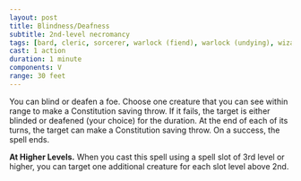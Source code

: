 ```yaml
---
layout: post
title: Blindness/Deafness
subtitle: 2nd-level necromancy
tags: [bard, cleric, sorcerer, warlock (fiend), warlock (undying), wizard, level2, necromancy]
cast: 1 action
duration: 1 minute
components: V
range: 30 feet
---
```

You can blind or deafen a foe. Choose one creature that you can see within range to make a Constitution saving throw. If it fails, the target is either blinded or deafened (your choice) for the duration. At the end of each of its turns, the target can make a Constitution saving throw. On a success, the spell ends.

**At Higher Levels.** When you cast this spell using a spell slot of 3rd level or higher, you can target one additional creature for each slot level above 2nd.
